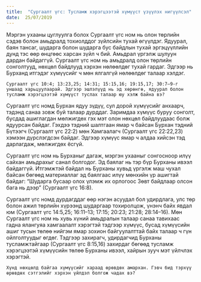 ```yaml
---
title:  "Сургаалт үгс: Тусламж хэрэгцээтэй хүмүүст үзүүлэх нигүүлсэл"
date:  25/07/2019
---
```


Мэргэн ухааны цуглуулга болох Сургаалт үгс ном нь олон төрлийн сэдэв болон амьдралд тохиолддог зүйлсийн тухай өгүүлдэг. Ядуурал, баян тансаг,  шударга болон шударга бус байдлын тухай эргэцүүллийн дунд тэс өөр өнцгөөс харсан зүйл ч бий. Амьдрал үргэлж шулуун дардан байдаггүй. Сургаалт үгс ном нь амьдралд олон төрлийн сонголтууд, нөхцөл байдлууд хэрхэн нөлөөлдөг тухай гардаг. Эдгээр нь Бурханд итгэдэг хүмүүсийг ч мөн ялгалгүй нөлөөлдөг талаар хэлдэг.

`Сургаалт үгс 10:4; 13:23,25; 14:31; 15:15,16; 19:15,17; 30:7–9-г уншаад харьцуулаарай. Эдгээр эшлэлүүд нь эд хөрөнгө, ядуурал болон тусламж хэрэгцээтэй хүмүүст туслах талаар юу хэлж байна вэ?`

Сургаалт үгс номд Бурхан ядуу зүдүү, сул дорой хүмүүсийг анхаарч, тэдэнд санаа зовж буй талаар дурддаг. Заримдаа хүмүүс буруу сонголт, бусдад ашиглагдан мөлжигдөх гэх мэт олон нөхцөл байдлуудаас болж ядуурсан байдаг. Гэхдээ тэдний шалтгаан ямар ч байсан Бурхан тэдний Бүтээгч (Сургаалт үгс 22:2) мөн Хамгаалагч (Сургаалт үгс 22:22,23) хэмээн дүрслэгдсэн байдаг. Эдгээр хүмүүс ямар ч алдаа хийсэн тэд дарлагдаж, мөлжигдөх ёсгүй.

Сургаалт үгс ном нь Бурханыг дагаж, мэргэн ухааныг сонгосноор илүү сайхан амьдрахыг санал болгодог. Эд баялаг нь тэр бүр Бурханы ивээл байдаггүй. Итгэмжтэй байдал нь Бурханы хувьд үргэлж маш чухал байсан бөгөөд материаллаг эд баялгаас илүү мөнхийн үр ашигтай байдаг: “Шударга бусаар олох үлэмж их орлогоос Зөвт байдлаар олсон бага нь дээр” (Сургаалт үгс 16:8).

Сургаалт үгс номд дурдагддаг өөр нэгэн асуудал бол удирдлага, улс төр болон ажил төрлийн хүрээнд шударгаар тохиролцож, үнэнч байх явдал юм (Сургаалт үгс 14:5,25; 16:11–13; 17:15; 20:23; 21:28; 28:14–16). Мөн Сургаалт үгс ном нь хувь хүний амьдралын талаар санаа тавихаас гадна ялангуяа хамгаалалт хэрэгтэй тэдгээр хүмүүс, бусад хүмүүсийн ашиг тусын төлөө нийгэм ямар зохион байгуулалттай байх талаар ч гүн ойлголтуудыг өгдөг. Тэдгээр захирагч, удирдагчид Бурханы тусламжтайгаар (Сургаалт үгс 8:15,16) захирдаг бөгөөд тусламж хэрэгцээтэй хүмүүсийн төлөө Бурханы ивээл, хайрын зууч мэт үйлчлэх хэрэгтэй.

`Хүнд нөхцөлд байгаа хүмүүсийг хараад өрөвдөх амархан. Гэвч бид тэрхүү өрөвдөх сэтгэлийг хэрхэн үйлдэл болгож чадах вэ?`
